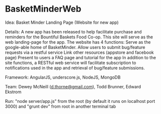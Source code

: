 BasketMinderWeb
===============
Idea: Basket Minder Landing Page (Website for new app)

Details: A new app has been released to help facilitate purchase and reminders for the Bountiful Baskets Food Co-op. This site will serve as the web landing-page for the app. The website has 4 functions:
Serve as the google-able home of BasketMinder. 
Allow users to submit bug/feature requests via a restful service
Link other resources (appstore and facebook page)
Present to users a FAQ page and tutorial for the app
In addition to the site functions, a RESTful web service will facilitate subscription to notifications used in the app and retrieval of bug/feature submissions.

Framework:	AngularJS, underscore.js, NodeJS, MongoDB

Team: 	Dewey McNeill (d.thorne@gmail.com), Todd Brunner, Edward Ekstrom

Run: "node server/app.js" from the root (by default it runs on localhost port 3000)
	 and "grunt dev" from root in another terminal tab